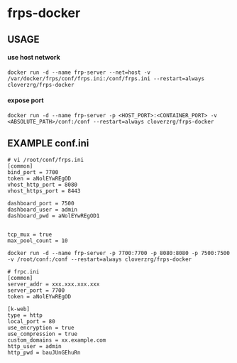 # frps-docker

## USAGE
#### use host network
`docker run -d --name frp-server --net=host -v /var/docker/frps/conf/frps.ini:/conf/frps.ini --restart=always cloverzrg/frps-docker`

#### expose port
```
docker run -d --name frp-server -p <HOST_PORT>:<CONTAINER_PORT> -v <ABSOLUTE_PATH>/conf:/conf --restart=always cloverzrg/frps-docker
```

## EXAMPLE conf.ini
```
# vi /root/conf/frps.ini
[common]
bind_port = 7700
token = aNolEYwREgOD
vhost_http_port = 8080
vhost_https_port = 8443

dashboard_port = 7500
dashboard_user = admin
dashboard_pwd = aNolEYwREgOD1


tcp_mux = true
max_pool_count = 10
```

```
docker run -d --name frp-server -p 7700:7700 -p 8080:8080 -p 7500:7500 -v /root/conf:/conf --restart=always cloverzrg/frps-docker
```

```
# frpc.ini
[common]
server_addr = xxx.xxx.xxx.xxx
server_port = 7700
token = aNolEYwREgOD

[k-web]
type = http
local_port = 80
use_encryption = true
use_compression = true
custom_domains = xx.example.com
http_user = admin
http_pwd = bauJUnGEhuRn
```
